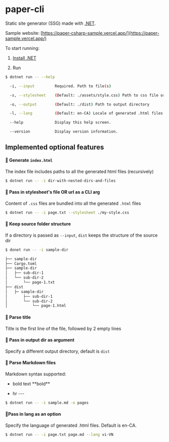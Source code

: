 # paper-cli

Static site generator (SSG) made with [.NET](https://dotnet.microsoft.com/).

Sample website: [https://paper-csharp-sample.vercel.app/](https://paper-sample.vercel.app/)

To start running:

1. [Install .NET](https://docs.microsoft.com/en-us/dotnet/core/install/windows?tabs=net50)

2. Run

```bash
$ dotnet run -- --help

  -i, --input         Required. Path to file(s)

  -s, --stylesheet    (Default: ./assets/style.css) Path to css file or url

  -o, --output        (Default: ./dist) Path to output directory

  -l, --lang          (Default: en-CA) Locale of generated .html files

  --help              Display this help screen.

  --version           Display version information.
```

## Implemented optional features

#### 🎉 Generate `index.html`

The index file includes paths to all the generated html files (recursively)

```bash
$ dotnet run -- -i dir-with-nested-dirs-and-files
```

#### 🌟 Pass in stylesheet's file OR url as a CLI arg

Content of `.css` files are bundled into all the generated `.html` files

```bash
$ dotnet run -- -i page.txt --stylesheet ./my-style.css
```

#### 🎉 Keep source folder structure

If a directory is passed as `--input`, `dist` keeps the structure of the source dir

```bash
$ donet run -- -i sample-dir

├── sample-dir
├── Cargo.toml
├── sample-dir
│   ├── sub-dir-1
│   └── sub-dir-2
│       └── page-1.txt
├── dist
│   ├─ sample-dir
│       ├── sub-dir-1
│       └── sub-dir-2
│           └── page-1.html
```

#### 🌟 Parse title

Title is the first line of the file, followed by 2 empty lines

#### 🌟 Pass in output dir as argument

Specify a different output directory, default is `dist`

#### 🎉 Parse Markdown files

Markdown syntax supported:

- bold text \*\*bold\*\*

- hr \-\-\-

```bash
$ dotnet run -- -i sample.md -o pages
```

#### 🌟Pass in lang as an option

Specify the language of generated .html files. Default is en-CA.

```bash
$ dotnet run -- -i page.txt page.md --lang vi-VN
```
